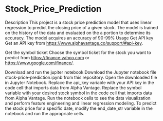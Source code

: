 # Stock_Price_Prediction

Description
This project is a stock price prediction model that uses linear regression to predict the closing price of a given stock.
The model is trained on the history of the data and evaluated on the a portion to determine its accuracy.
The model acquires an accuracy of 90-99%
Usage
Get API key
Get an API key from https://www.alphavantage.co/support/#api-key.

Get the symbol ticket
Choose the symbol ticket for the stock you want to predict from https://finance.yahoo.com or https://www.google.com/finance/.

Download and run the jupiter notebook
Download the Jupyter notebook file stock-price-prediction.ipynb from this repository.
Open the downloaded file in Jupyter Notebook.
Replace the api_key variable with your API key in the code cell that imports data from Alpha Vantage.
Replace the symbol variable with your desired stock symbol in the code cell that imports data from Alpha Vantage.
Run the notebook cells to see the data visualization and perform feature engineering and linear regression modeling.
To predict the stock price for a specific date, modify the end_date_str variable in the notebook and run the appropriate cells.
